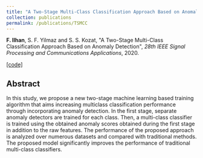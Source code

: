 ```yaml
---
title: "A Two-Stage Multi-Class Classification Approach Based on Anomaly Detection"
collection: publications
permalink: /publications/TSMCC
---
```

<b>F. Ilhan</b>, S. F. Yilmaz and S. S. Kozat, "A Two-Stage Multi-Class Classification Approach Based on Anomaly Detection", <i>28th IEEE Signal Processing and Communications Applications</i>, 2020.

[[code]](https://github.com/fatih-ilhan/anomaly-detection-for-mcc)


## Abstract
In this study, we propose a new two-stage machine
learning based training algorithm that aims increasing multiclass
classification performance through incorporating anomaly
detection. In the first stage, separate anomaly detectors are
trained for each class. Then, a multi-class classifier is trained
using the obtained anomaly scores obtained during the first stage
in addition to the raw features. The performance of the proposed
approach is analyzed over numerous datasets and compared with
traditional methods. The proposed model significantly improves
the performance of traditional multi-class classifiers.